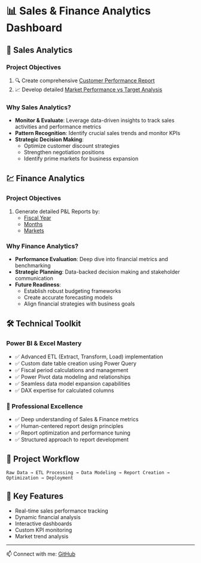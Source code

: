 # 📊 Sales & Finance Analytics Dashboard

## 🎯 Sales Analytics

### Project Objectives
1. 🔍 Create comprehensive [Customer Performance Report](https://github.com/HrishikeshInsights/Excel-Sales-Analysis/blob/main/Customer%20Performance%20Report.pdf)
2. 📈 Develop detailed [Market Performance vs Target Analysis](https://github.com/HrishikeshInsights/Excel-Sales-Analysis/blob/main/Market%20Performance%20vs%20Target%20Report.pdf)

### Why Sales Analytics?
- **Monitor & Evaluate**: Leverage data-driven insights to track sales activities and performance metrics
- **Pattern Recognition**: Identify crucial sales trends and monitor KPIs
- **Strategic Decision Making**: 
  - Optimize customer discount strategies
  - Strengthen negotiation positions
  - Identify prime markets for business expansion

## 💹 Finance Analytics

### Project Objectives
1. Generate detailed P&L Reports by:
   - [Fiscal Year](https://github.com/HrishikeshInsights/Excel-Sales-Analysis/blob/main/P%26L%20Statement%20by%20Fiscal%20Year.pdf)
   - [Months](https://github.com/HrishikeshInsights/Excel-Sales-Analysis/blob/main/P%26L%20Statement%20by%20Months.pdf)
   - [Markets](https://github.com/HrishikeshInsights/Excel-Sales-Analysis/blob/main/P%26L%20Statement%20by%20Markets.pdf)

### Why Finance Analytics?
- **Performance Evaluation**: Deep dive into financial metrics and benchmarking
- **Strategic Planning**: Data-backed decision making and stakeholder communication
- **Future Readiness**: 
  - Establish robust budgeting frameworks
  - Create accurate forecasting models
  - Align financial strategies with business goals

## 🛠️ Technical Toolkit

### Power BI & Excel Mastery
- ✅ Advanced ETL (Extract, Transform, Load) implementation
- ✅ Custom date table creation using Power Query
- ✅ Fiscal period calculations and management
- ✅ Power Pivot data modeling and relationships
- ✅ Seamless data model expansion capabilities
- ✅ DAX expertise for calculated columns

### 🤝 Professional Excellence
- ✅ Deep understanding of Sales & Finance metrics
- ✅ Human-centered report design principles
- ✅ Report optimization and performance tuning
- ✅ Structured approach to report development

## 🔄 Project Workflow
```
Raw Data → ETL Processing → Data Modeling → Report Creation → Optimization → Deployment
```

## 🌟 Key Features
- Real-time sales performance tracking
- Dynamic financial analysis
- Interactive dashboards
- Custom KPI monitoring
- Market trend analysis

---
📫 Connect with me: [GitHub](https://github.com/HrishikeshInsights)
